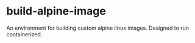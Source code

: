 # build-alpine-image
An environment for building custom alpine linux images. Designed to run containerized. 

